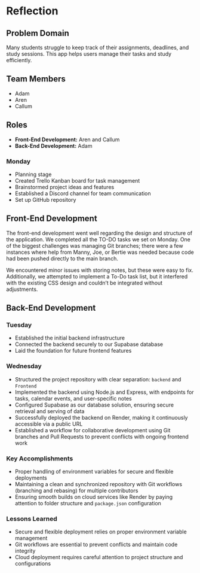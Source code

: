 # Reflection

## Problem Domain

Many students struggle to keep track of their assignments, deadlines, and study sessions. This app helps users manage their tasks and study efficiently.

## Team Members

- Adam
- Aren
- Callum

## Roles

- **Front-End Development:** Aren and Callum
- **Back-End Development:** Adam

### Monday

- Planning stage
- Created Trello Kanban board for task management
- Brainstormed project ideas and features
- Established a Discord channel for team communication
- Set up GitHub repository

## Front-End Development

The front-end development went well regarding the design and structure of the application. We completed all the TO-DO tasks we set on Monday. One of the biggest challenges was managing Git branches; there were a few instances where help from Manny, Joe, or Bertie was needed because code had been pushed directly to the main branch.

We encountered minor issues with storing notes, but these were easy to fix. Additionally, we attempted to implement a To-Do task list, but it interfered with the existing CSS design and couldn’t be integrated without adjustments.

## Back-End Development

### Tuesday

- Established the initial backend infrastructure
- Connected the backend securely to our Supabase database
- Laid the foundation for future frontend features

### Wednesday

- Structured the project repository with clear separation: `backend` and `Frontend`
- Implemented the backend using Node.js and Express, with endpoints for tasks, calendar events, and user-specific notes
- Configured Supabase as our database solution, ensuring secure retrieval and serving of data
- Successfully deployed the backend on Render, making it continuously accessible via a public URL
- Established a workflow for collaborative development using Git branches and Pull Requests to prevent conflicts with ongoing frontend work

### Key Accomplishments

- Proper handling of environment variables for secure and flexible deployments
- Maintaining a clean and synchronized repository with Git workflows (branching and rebasing) for multiple contributors
- Ensuring smooth builds on cloud services like Render by paying attention to folder structure and `package.json` configuration

### Lessons Learned

- Secure and flexible deployment relies on proper environment variable management
- Git workflows are essential to prevent conflicts and maintain code integrity
- Cloud deployment requires careful attention to project structure and configurations
